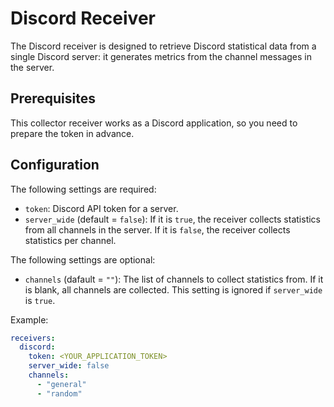 # Discord Receiver

The Discord receiver is designed to retrieve Discord statistical data from a single Discord server: it generates metrics from the channel messages in the server.

## Prerequisites

This collector receiver works as a Discord application, so you need to prepare the token in advance.

## Configuration

The following settings are required:

* `token`: Discord API token for a server.
* `server_wide` (default = `false`): If it is `true`, the receiver collects statistics from all channels in the server. If it is `false`, the receiver collects statistics per channel.

The following settings are optional:

* `channels` (dafault = `""`): The list of channels to collect statistics from. If it is blank, all channels are collected. This setting is ignored if `server_wide` is `true`.

Example:

```yaml
receivers:
  discord:
    token: <YOUR_APPLICATION_TOKEN>
    server_wide: false
    channels:
      - "general"
      - "random"
```
